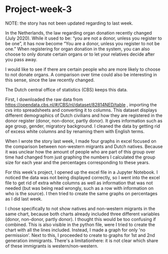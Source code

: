 # Project-week-3
NOTE: the story has not been updated regarding to last week.


In the Netherlands, the law regarding organ donation recently changed (July 2020). 
While it used to be: “you are not a donor, unless you register to be one”, it has 
now become “You are a donor, unless you register to not be one.” When registering 
for organ donation in the system, you can also choose to only donate certain organs 
or to let your relatives decide after you pass away.

I would like to see if there are certain people who are more likely to choose to not 
donate organs. A comparison over time could also be interesting in this sense, since 
the law recently changed.

The Dutch central office of statistics (CBS) keeps this data.

First, I downloaded the raw data from https://opendata.cbs.nl/#/CBS/nl/dataset/82814NED/table , 
importing the cvs into spreadsheets and converting it to columns. This dataset displays 
different demographics of Dutch civilians and how they are registered in the donor 
register (donor, non-donor, partly donor). It gives information such as age group, 
gender, migratory background. I cleaned the data by getting rid of excess white columns 
and by renaming them with English terms.

When I wrote the story last week, I made four graphs in excel focused on the comparison between
non-western migrants and Dutch natives. Because it was unclear how the amount of people who are 
part of this group over time had changed from just graphing the numbers I calculated the group 
size for each year and the percentages corresponding to these years. 

For this week's project, I opened up the excel file in a Jupyter Notebook. I noticed the data
was not being displayed correctly, so I went into the excel file to get rid of extra white
columns as well as information that was not needed (but was being read wrongly, such as a 
row with information on who is the source). I then tried to create the same graphs on percentages
as I did last week. 

I chose specifically to not show natives and non-western migrants in the same chart, because both 
charts already included three different variables (donor, non-donor, partly donor). I thought this 
would be too confusing if combined. This is also visible in the python file, were I tried to 
create the chart with all the lines included. Instead, I made a graph for only 'no permission'.
Next to this, I proceeded to create to graphs for 1st and 2nd generation immigrants. There's a 
limitationhere: it is not clear which share of these immigrants is western/non-western.
